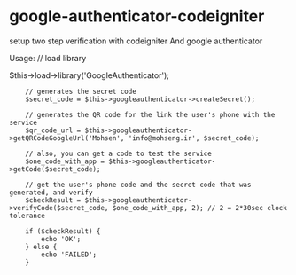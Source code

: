 # google-authenticator-codeigniter
setup two step verification with codeigniter And google authenticator 

Usage:
// load library

$this->load->library('GoogleAuthenticator');


		// generates the secret code
		$secret_code = $this->googleauthenticator->createSecret();

		// generates the QR code for the link the user's phone with the service
		$qr_code_url = $this->googleauthenticator->getQRCodeGoogleUrl('Mohsen', 'info@mohseng.ir', $secret_code);

		// also, you can get a code to test the service
		$one_code_with_app = $this->googleauthenticator->getCode($secret_code);

		// get the user's phone code and the secret code that was generated, and verify
		$checkResult = $this->googleauthenticator->verifyCode($secret_code, $one_code_with_app, 2); // 2 = 2*30sec clock tolerance

		if ($checkResult) {
			echo 'OK';
		} else {
			echo 'FAILED';
		}
